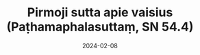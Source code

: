 ---
layout: page
title: 'Pirmoji sutta apie vaisius (Paṭhamaphalasuttaṃ, SN 54.4)'
category: susijusios suttos
index: 
    - Meditacija
    - Atida kvėpavimui (ānāpānassati)
sortIndex: 54004
date: 2024-02-08
tags: 
    - Meditacija
    - Atida kvėpavimui (ānāpānassati)
suttacentral: sn54.4
---